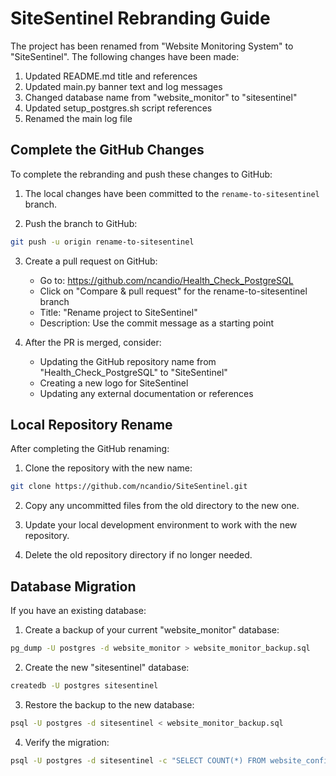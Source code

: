 # SiteSentinel Rebranding Guide

The project has been renamed from "Website Monitoring System" to "SiteSentinel". The following changes have been made:

1. Updated README.md title and references
2. Updated main.py banner text and log messages
3. Changed database name from "website_monitor" to "sitesentinel"
4. Updated setup_postgres.sh script references
5. Renamed the main log file

## Complete the GitHub Changes

To complete the rebranding and push these changes to GitHub:

1. The local changes have been committed to the `rename-to-sitesentinel` branch.

2. Push the branch to GitHub:
```bash
git push -u origin rename-to-sitesentinel
```

3. Create a pull request on GitHub:
   - Go to: https://github.com/ncandio/Health_Check_PostgreSQL
   - Click on "Compare & pull request" for the rename-to-sitesentinel branch
   - Title: "Rename project to SiteSentinel"
   - Description: Use the commit message as a starting point

4. After the PR is merged, consider:
   - Updating the GitHub repository name from "Health_Check_PostgreSQL" to "SiteSentinel"
   - Creating a new logo for SiteSentinel
   - Updating any external documentation or references

## Local Repository Rename

After completing the GitHub renaming:

1. Clone the repository with the new name:
```bash
git clone https://github.com/ncandio/SiteSentinel.git
```

2. Copy any uncommitted files from the old directory to the new one.

3. Update your local development environment to work with the new repository.

4. Delete the old repository directory if no longer needed.

## Database Migration

If you have an existing database:

1. Create a backup of your current "website_monitor" database:
```bash
pg_dump -U postgres -d website_monitor > website_monitor_backup.sql
```

2. Create the new "sitesentinel" database:
```bash
createdb -U postgres sitesentinel
```

3. Restore the backup to the new database:
```bash
psql -U postgres -d sitesentinel < website_monitor_backup.sql
```

4. Verify the migration:
```bash
psql -U postgres -d sitesentinel -c "SELECT COUNT(*) FROM website_configs;"
```